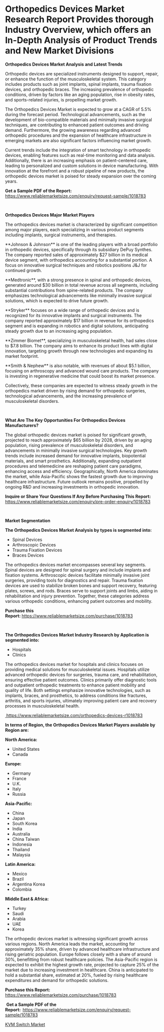 <p><h1>Orthopedics Devices Market Research Report Provides thorough Industry Overview, which offers an In-Depth Analysis of Product Trends and New Market Divisions</h1></p><p><strong>Orthopedics Devices Market Analysis and Latest Trends</strong></p>
<p><p>Orthopedic devices are specialized instruments designed to support, repair, or enhance the function of the musculoskeletal system. This category includes products such as joint implants, spinal implants, trauma fixation devices, and orthopedic braces. The increasing prevalence of orthopedic conditions, driven by factors like an aging population, rise in obesity rates, and sports-related injuries, is propelling market growth.</p><p>The Orthopedics Devices Market is expected to grow at a CAGR of 5.5% during the forecast period. Technological advancements, such as the development of bio-compatible materials and minimally invasive surgical techniques, are contributing to enhanced patient outcomes and driving demand. Furthermore, the growing awareness regarding advanced orthopedic procedures and the expansion of healthcare infrastructure in emerging markets are also significant factors influencing market growth.</p><p>Current trends include the integration of smart technology in orthopedic devices, enabling features such as real-time monitoring and data analysis. Additionally, there is an increasing emphasis on patient-centered care, leading to personalized and custom solutions in device manufacturing. With innovation at the forefront and a robust pipeline of new products, the orthopedic devices market is poised for steady expansion over the coming years.</p></p>
<p><strong>Get a Sample PDF of the Report:&nbsp;</strong> <a href="https://www.reliablemarketsize.com/enquiry/request-sample/1018783?utm_campaign=3194&utm_medium=2&utm_source=Github&utm_content=ia&utm_term=21032025&utm_id=orthopedics-devices">https://www.reliablemarketsize.com/enquiry/request-sample/1018783</a></p>
<p>&nbsp;</p>
<p><strong>Orthopedics Devices Major Market Players</strong></p>
<p><p>The orthopedics devices market is characterized by significant competition among major players, each specializing in various product segments including implants, surgical instruments, and therapies. </p><p>**Johnson & Johnson** is one of the leading players with a broad portfolio in orthopedic devices, specifically through its subsidiary DePuy Synthes. The company reported sales of approximately $27 billion in its medical device segment, with orthopedics accounting for a substantial portion. A focus on innovative surgical techniques and robotics positions J&J for continued growth.</p><p>**Medtronic**, with a strong presence in spinal and orthopedic devices, generated around $30 billion in total revenue across all segments, including substantial contributions from spine-related products. The company emphasizes technological advancements like minimally invasive surgical solutions, which is expected to drive future growth.</p><p>**Stryker** focuses on a wide range of orthopedic devices and is recognized for its innovative implants and surgical instruments. The company reported approximately $17 billion in revenue for its orthopedics segment and is expanding in robotics and digital solutions, anticipating steady growth due to an increasing aging population.</p><p>**Zimmer Biomet**, specializing in musculoskeletal health, had sales close to $7.8 billion. The company aims to enhance its product lines with digital innovation, targeting growth through new technologies and expanding its market footprint.</p><p>**Smith & Nephew** is also notable, with revenues of about $5.1 billion, focusing on arthroscopy and advanced wound care products. The company is investing in regenerative medicine that could boost its market presence. </p><p>Collectively, these companies are expected to witness steady growth in the orthopedics market driven by rising demand for orthopedic surgeries, technological advancements, and the increasing prevalence of musculoskeletal disorders.</p></p>
<p>&nbsp;</p>
<p><strong>What Are The Key Opportunities For Orthopedics Devices Manufacturers?</strong></p>
<p><p>The global orthopedic devices market is poised for significant growth, projected to reach approximately $65 billion by 2028, driven by an aging population, rising prevalence of musculoskeletal disorders, and advancements in minimally invasive surgical technologies. Key growth trends include increased demand for innovative implants, biopotential materials, and smart prosthetics. Additionally, expanding outpatient procedures and telemedicine are reshaping patient care paradigms, enhancing access and efficiency. Geographically, North America dominates the market, while Asia-Pacific shows the fastest growth due to improving healthcare infrastructure. Future outlook remains positive, propelled by ongoing R&D and increasing investments in orthopedic innovation.</p></p>
<p><strong>Inquire or Share Your Questions If Any Before Purchasing This Report:</strong> <a href="https://www.reliablemarketsize.com/enquiry/pre-order-enquiry/1018783?utm_campaign=3194&utm_medium=2&utm_source=Github&utm_content=ia&utm_term=21032025&utm_id=orthopedics-devices">https://www.reliablemarketsize.com/enquiry/pre-order-enquiry/1018783</a></p>
<p>&nbsp;</p>
<p><strong>Market Segmentation</strong></p>
<p><strong>The Orthopedics Devices Market Analysis by types is segmented into:</strong></p>
<p><ul><li>Spinal Devices</li><li>Arthroscopic Devices</li><li>Trauma Fixation Devices</li><li>Braces Devices</li></ul></p>
<p><p>The orthopedics devices market encompasses several key segments. Spinal devices are designed for spinal surgery and include implants and fixation systems. Arthroscopic devices facilitate minimally invasive joint surgeries, providing tools for diagnostics and repair. Trauma fixation devices are used to stabilize broken bones and support recovery, featuring plates, screws, and rods. Braces serve to support joints and limbs, aiding in rehabilitation and injury prevention. Together, these categories address various orthopedic conditions, enhancing patient outcomes and mobility.</p></p>
<p><strong>Purchase this Report:&nbsp;</strong><a href="https://www.reliablemarketsize.com/purchase/1018783?utm_campaign=3194&utm_medium=2&utm_source=Github&utm_content=ia&utm_term=21032025&utm_id=orthopedics-devices">https://www.reliablemarketsize.com/purchase/1018783</a></p>
<p>&nbsp;</p>
<p><strong>The Orthopedics Devices Market Industry Research by Application is segmented into:</strong></p>
<p><ul><li>Hospitals</li><li>Clinics</li></ul></p>
<p><p>The orthopedics devices market for hospitals and clinics focuses on providing medical solutions for musculoskeletal issues. Hospitals utilize advanced orthopedic devices for surgeries, trauma care, and rehabilitation, ensuring effective patient outcomes. Clinics primarily offer diagnostic tools and outpatient orthopedic treatments to enhance patient mobility and quality of life. Both settings emphasize innovative technologies, such as implants, braces, and prosthetics, to address conditions like fractures, arthritis, and sports injuries, ultimately improving patient care and recovery processes in musculoskeletal health.</p></p>
<p><a href="https://www.reliablemarketsize.com/orthopedics-devices-r1018783?utm_campaign=3194&utm_medium=2&utm_source=Github&utm_content=ia&utm_term=21032025&utm_id=orthopedics-devices">&nbsp;https://www.reliablemarketsize.com/orthopedics-devices-r1018783</a></p>
<p><strong>In terms of Region, the Orthopedics Devices Market Players available by Region are:</strong></p>
<p>
    <p> <strong> North America: </strong>
        <ul>
            <li>United States</li>
            <li>Canada</li>
        </ul>
        </p> 
    <p> <strong> Europe: </strong>
        <ul>
            <li>Germany</li>
            <li>France</li>
            <li>U.K.</li>
            <li>Italy</li>
            <li>Russia</li>
        </ul>
        </p> 
    <p> <strong> Asia-Pacific: </strong>
        <ul>
            <li>China</li>
            <li>Japan</li>
            <li>South Korea</li>
            <li>India</li>
            <li>Australia</li>
            <li>China Taiwan</li>
            <li>Indonesia</li>
            <li>Thailand</li>
            <li>Malaysia</li>
        </ul>
        </p> 
    <p> <strong> Latin America: </strong>
        <ul>
            <li>Mexico</li>
            <li>Brazil</li>
            <li>Argentina Korea</li>
            <li>Colombia</li>
        </ul>
        </p> 
    <p> <strong> Middle East & Africa: </strong>
        <ul>
            <li>Turkey</li>
            <li>Saudi</li>
            <li>Arabia</li>
            <li>UAE</li>
            <li>Korea</li>
        </ul>
    </p>
    </p>
<p><p>The orthopedic devices market is witnessing significant growth across various regions. North America leads the market, accounting for approximately 35% share, driven by advanced healthcare infrastructure and rising geriatric population. Europe follows closely with a share of around 30%, benefitting from robust healthcare policies. The Asia-Pacific region is expected to exhibit the highest growth rate, projected to capture 25% of the market due to increasing investment in healthcare. China is anticipated to hold a substantial share, estimated at 20%, fueled by rising healthcare expenditures and demand for orthopedic solutions.</p></p>
<p><strong>Purchase this Report: </strong><a href="https://www.reliablemarketsize.com/purchase/1018783?utm_campaign=3194&utm_medium=2&utm_source=Github&utm_content=ia&utm_term=21032025&utm_id=orthopedics-devices">https://www.reliablemarketsize.com/purchase/1018783</a></p>
<p>&nbsp;<strong>Get a Sample PDF of the Report:&nbsp;&nbsp;</strong><a href="https://www.reliablemarketsize.com/enquiry/request-sample/1018783?utm_campaign=3194&utm_medium=2&utm_source=Github&utm_content=ia&utm_term=21032025&utm_id=orthopedics-devices">https://www.reliablemarketsize.com/enquiry/request-sample/1018783</a></p>
<p><strong></strong></p>
<p><p><a href="https://github.com/welfmimon/Market-Research-Report-List-1/blob/main/kvm-switch-market.md?utm_campaign=3194&utm_medium=2&utm_source=Github&utm_content=ia&utm_term=21032025&utm_id=orthopedics-devices">KVM Switch Market</a></p></p>